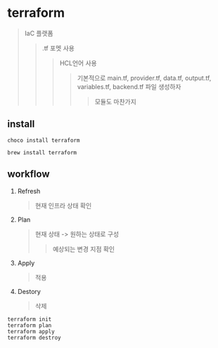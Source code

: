 # terraform

> IaC 플랫폼
>
> > .tf 포멧 사용
> >
> > > HCL언어 사용
> > >
> > > > 기본적으로 main.tf, provider.tf, data.tf, output.tf, variables.tf, backend.tf 파일 생성하자
> > > >
> > > > > 모듈도 마찬가지

## install

```
choco install terraform

brew install terraform
```

## workflow

1. Refresh
   > 현재 인프라 상태 확인
2. Plan
   > 현재 상태 -> 원하는 상태로 구성
   >
   > > 예상되는 변경 지점 확인
3. Apply
   > 적용
4. Destory
   > 삭제

```
terraform init
terraform plan
terraform apply
terraform destroy
```
